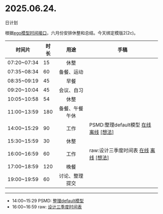 # 2025.06.24.
日计划

根据[ego模型时间接口](https://gitee.com/hyg/blog/blob/master/timeflow.md)，六月份安排休整和总结。今天绑定模版2(2c)。

| 时间片 | 时长 | 用途 | 手稿 |
| --- | --- | :---: | --- |
| 07:20~07:34 | 15 | 休整 |  |
| 07:35~08:34 | 60 | 备餐、运动 |  |
| 08:35~09:19 | 45 | 早餐 |  |
| 09:20~10:04 | 45 | 会议、自习 |  |
| 10:05~10:58 | 54 | 休整 |  |
| 11:00~13:59 | 180 | 备餐、午餐午休 |  |
| 14:00~15:29 | 90 | 工作 | PSMD:整理default模型 [在线](http://simp.ly/p/lsBYG9) [离线](../../draft/2025/20250624140000.md) <a href="mailto:huangyg@mars22.com?subject=关于2025.06.24.[PSMD:整理default模型]任务&body=日期: 20250624%0D%0A序号: 6%0D%0A手稿:../../draft/2025/20250624140000.md%0D%0A---请勿修改邮件主题及以上内容 从下一行开始写您的想法---%0D%0A">[想法]</a> |
| 15:30~15:59 | 30 | 休整 |  |
| 16:00~16:59 | 60 | 工作 | raw:设计三季度时间表 [在线](http://simp.ly/p/MpcbHD) [离线](../../draft/2025/20250624160000.md) <a href="mailto:huangyg@mars22.com?subject=关于2025.06.24.[raw:设计三季度时间表]任务&body=日期: 20250624%0D%0A序号: 8%0D%0A手稿:../../draft/2025/20250624160000.md%0D%0A---请勿修改邮件主题及以上内容 从下一行开始写您的想法---%0D%0A">[想法]</a> |
| 17:00~18:59 | 120 | 晚餐 |  |
| 19:00~19:59 | 60 | 讨论、整理提交 |  |

---

- 14:00~15:29	PSMD: [整理default模型](../../draft/2025/20250624.01.md)
- 16:00~16:59	raw: [设计三季度时间表](../../draft/2025/20250624.02.md)
